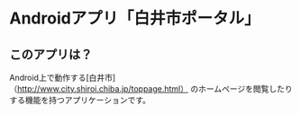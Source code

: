 # Androidアプリ「白井市ポータル」

## このアプリは？
Android上で動作する[白井市]（http://www.city.shiroi.chiba.jp/toppage.html） のホームページを閲覧したりする機能を持つアプリケーションです。
